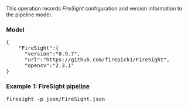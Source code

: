 This operation records _FireSight_ configuration and version information to the pipeline model.

### Model
<pre>
{
    "FireSight":{
      "version":"0.9.7",
      "url":"https://github.com/firepick1/FireSight",
      "opencv":"2.3.1"
}
</pre>


### Example 1: FireSight [pipeline](https://github.com/firepick1/FireSight/blob/master/json/FireSight.json)
<pre>firesight -p json/FireSight.json</pre>
